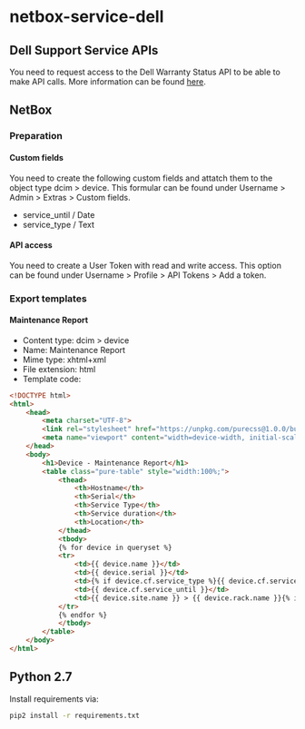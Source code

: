 # netbox-service-dell
## Dell Support Service APIs
You need to request access to the Dell Warranty Status API to be able to make API calls. More information can be found [here](https://techdirect.dell.com/portal.30/Login.aspx).
## NetBox
### Preparation
#### Custom fields
You need to create the following custom fields and attatch them to the object type dcim > device. This formular can be found under Username > Admin > Extras > Custom fields.
* service_until / Date
* service_type / Text
#### API access
You need to create a User Token with read and write access. This option can be found under Username > Profile > API Tokens > Add a token.
### Export templates
#### Maintenance Report
* Content type: dcim > device
* Name: Maintenance Report
* Mime type: xhtml+xml
* File extension: html
* Template code:
```html
<!DOCTYPE html>
<html>
	<head>
		<meta charset="UTF-8">
		<link rel="stylesheet" href="https://unpkg.com/purecss@1.0.0/build/pure-min.css" integrity="sha384-nn4HPE8lTHyVtfCBi5yW9d20FjT8BJwUXyWZT9InLYax14RDjBj46LmSztkmNP9w" crossorigin="anonymous">
		<meta name="viewport" content="width=device-width, initial-scale=1">
	</head>
	<body>
		<h1>Device - Maintenance Report</h1>
		<table class="pure-table" style="width:100%;">
			<thead>
				<th>Hostname</th>
				<th>Serial</th>
				<th>Service Type</th>
				<th>Service duration</th>
				<th>Location</th>
			</thead>
			<tbody>
			{% for device in queryset %}
			<tr>
				<td>{{ device.name }}</td>
				<td>{{ device.serial }}</td>
				<td>{% if device.cf.service_type %}{{ device.cf.service_type }}{% else %}<font color="red">{{ device.cf.service_type }}</font>{% endif %}</td>
				<td>{{ device.cf.service_until }}</td>
				<td>{{ device.site.name }} > {{ device.rack.name }}{% if device.position %} > U{{ device.position }}{% endif %}</td>
			</tr>
			{% endfor %}
			</tbody>
		</table>
	</body>
</html>
```

## Python 2.7
Install requirements via:
```bash
pip2 install -r requirements.txt
```
